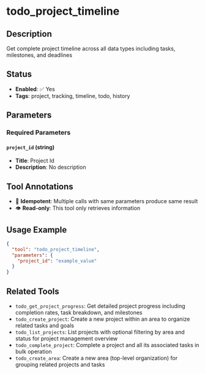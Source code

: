 # todo_project_timeline

## Description
Get complete project timeline across all data types including tasks, milestones, and deadlines

## Status
- **Enabled**: ✅ Yes
- **Tags**: project, tracking, timeline, todo, history

## Parameters

### Required Parameters

#### `project_id` (string)
- **Title**: Project Id
- **Description**: No description

## Tool Annotations

- 🔄 **Idempotent**: Multiple calls with same parameters produce same result
- 👁️ **Read-only**: This tool only retrieves information

## Usage Example

```json
{
  "tool": "todo_project_timeline",
  "parameters": {
    "project_id": "example_value"
  }
}
```

## Related Tools

- `todo_get_project_progress`: Get detailed project progress including completion rates, task breakdown, and milestones
- `todo_create_project`: Create a new project within an area to organize related tasks and goals
- `todo_list_projects`: List projects with optional filtering by area and status for project management overview
- `todo_complete_project`: Complete a project and all its associated tasks in bulk operation
- `todo_create_area`: Create a new area (top-level organization) for grouping related projects and tasks

